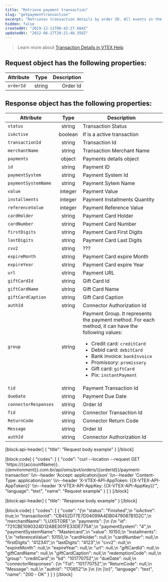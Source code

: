 ```yaml
---
title: "Retrieve payment transaction"
slug: "getpaymenttransaction"
excerpt: "Retrieves transaction details by order ID. All events in the transaction will be registered in this call's response body. \n\nIn scenarios of [order changes](https://developers.vtex.com/vtex-rest-api/reference/registerchange), it is possible to insert a [Partial invoice](https://help.vtex.com/en/tracks/pedidos--2xkTisx4SXOWXQel8Jg8sa/q9GPspTb9cHlMeAZfdEUe). The total value of the order will be updated after the insertion of the invoice, even when there is a [Partial invoice](https://help.vtex.com/en/tracks/pedidos--2xkTisx4SXOWXQel8Jg8sa/q9GPspTb9cHlMeAZfdEUe) scenario. The updated value is settled by VTEX's Payment Gateway. The reimbursement for the shopper is automatic."
hidden: false
createdAt: "2019-12-11T00:42:27.604Z"
updatedAt: "2022-06-27T20:21:48.356Z"
---
```

> Learn more about [Transaction Details in VTEX Help](https://help.vtex.com/en/tutorial/how-to-view-the-orders-details)


## Request object has the following properties:

| Attribute    | Type        | Description |
| --------------- |:---------:| --------------------------------------:|
| `orderId` | string | Order Id |



## Response object has the following properties:


| Attribute    | Type        | Description |
| --------------- |:---------:| --------------------------------------|
| `status` | string | Transaction Status |
| `isActive` | boolean | If is a active transaction |
| `transactionId` | string | Transaction Id |
| `merchantName` | string | Transaction Merchant Name |
| `payments` | object | Payments details object |
| `id` | string | Payment ID |
| `paymentSystem` | string | Payment System Id |
| `paymentSystemName` | string | Payment Sytem Name |
| `value` | integer | Payment Value |
| `installments` | integer | Payment Installments Quantity |
| `referenceValue` | integer | Payment Reference Value |
| `cardHolder` | string | Payment Card Holder |
| `cardNumber` | string | Payment Card Number |
| `firstDigits` | string | Payment Card First Digits |
| `lastDigits` | string | Payment Card Last Digits |
| `cvv2` | string | ??? |
| `expireMonth` | string | Payment Card expire Month |
| `expireYear` | string | Payment Card expire Year |
| `url` | string | Payment URL |
| `giftCardId` | string | Gift Card Id |
| `giftCardName` | string | Gift Card Name |
| `giftCardCaption` | string | Gift Card Caption |
| `authId` | string | Connector Authorization Id |
| `group` | string | Payment Group. It represents the payment method. For each method, it can have the following values: <ul><li>Credit card: `creditCard`</li><li>Debid card: `debitCard`</li><li>Bank invoice: `bankInvoice`</li><li>Promissory: `promissory`</li><li>Gift card: `giftCard`</li><li>Pix: `instantPayment`</li></ul> |
| `tid` | string | Payment Transaction Id |
| `dueDate` | string | Payment Due Date |
| `connectorResponses` | string | Order Id |
| `Tid` | string | Connector Transaction Id |
| `ReturnCode` | string | Connector Return Code |
| `Message` | string | Order Id |
| `authId` | string | Connector Authorization Id |

[block:api-header]
{
  "title": "Request body example"
}
[/block]

[block:code]
{
  "codes": [
    {
      "code": "curl --location --request GET 'https://{{accountName}}.{{environment}}.com.br/api/oms/pvt/orders/{{orderId}}/payment-transaction' \\\n--header 'Accept: application/json' \\\n--header 'Content-Type: application/json' \\\n--header 'X-VTEX-API-AppToken: {{X-VTEX-API-AppToken}}' \\\n--header 'X-VTEX-API-AppKey: {{X-VTEX-API-AppKey}}'",
      "language": "text",
      "name": "Request example"
    }
  ]
}
[/block]

[block:api-header]
{
  "title": "Response body example"
}
[/block]

[block:code]
{
  "codes": [
    {
      "code": "{\n  \"status\": \"Finished\",\n  \"isActive\": true,\n  \"transactionId\": \"CB452D77E7D04099A4DB0479087B1D2C\",\n  \"merchantName\": \"LUXSTORE\",\n  \"payments\": [\n    {\n      \"id\": \"721CBE1090324D12ABE301FE33DE775A\",\n      \"paymentSystem\": \"4\",\n      \"paymentSystemName\": \"Mastercard\",\n      \"value\": 10150,\n      \"installments\": 1,\n      \"referenceValue\": 10150,\n      \"cardHolder\": null,\n      \"cardNumber\": null,\n      \"firstDigits\": \"412341\",\n      \"lastDigits\": \"4123\",\n      \"cvv2\": null,\n      \"expireMonth\": null,\n      \"expireYear\": null,\n      \"url\": null,\n      \"giftCardId\": null,\n      \"giftCardName\": null,\n      \"giftCardCaption\": null,\n      \"redemptionCode\": null,\n      \"group\": \"creditCard\",\n      \"tid\": \"101770752\",\n      \"dueDate\": null,\n      \"connectorResponses\": {\n        \"Tid\": \"101770752\",\n        \"ReturnCode\": null,\n        \"Message\": null,\n        \"authId\": \"170852\"\n      }\n    }\n  ]\n}",
      "language": "text",
      "name": "200 - OK"
    }
  ]
}
[/block]